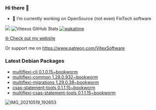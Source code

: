 ### Hi there 👋

- 🔭 I’m currently working on OpenSource  (not even) FinTech software

![](https://komarev.com/ghpvc/?username=Vitexus)
![Vitexus GitHub Stats](https://github-readme-stats.vercel.app/api?username=Vitexus&show_icons=true)
[![wakatime](https://wakatime.com/badge/user/5abba9ca-813e-43ac-9b5f-b1cfdf3dc1c7.svg)](https://wakatime.com/@5abba9ca-813e-43ac-9b5f-b1cfdf3dc1c7)

<p><a href="https://vitexsoftware.cz">🌐 Check out my website</a></p>

Or support me on https://www.patreon.com/VitexSoftware

### Latest Debian Packages
<!-- DEBIAN-PACKAGES-LIST:START -->
- [multiflexi-cli 0.1.0.15~bookworm](https://repo.vitexsoftware.com/package.php?package=multiflexi-cli)
- [multiflexi-common 1.28.0.932~bookworm](https://repo.vitexsoftware.com/package.php?package=multiflexi-common)
- [multiflexi-migrations 1.29.0.38~bookworm](https://repo.vitexsoftware.com/package.php?package=multiflexi-migrations)
- [csas-statement-tools 0.1.1.15~bookworm](https://repo.vitexsoftware.com/package.php?package=csas-statement-tools)
- [multiflexi-csas-statement-tools 0.1.1.15~bookworm](https://repo.vitexsoftware.com/package.php?package=multiflexi-csas-statement-tools)
<!-- DEBIAN-PACKAGES-LIST:END -->

![IMG_20210519_192653](https://user-images.githubusercontent.com/2621130/120022731-1bd48900-bfed-11eb-90f9-4f88f560b8b7.jpg)

<!--
**Vitexus/Vitexus** is a ✨ _special_ ✨ repository because its `README.md` (this file) appears on your GitHub profile.

Here are some ideas to get you started:

- 🌱 I’m currently learning ...
- 👯 I’m looking to collaborate on ...
- 🤔 I’m looking for help with ...
- 💬 Ask me about ...
- 📫 How to reach me: ...
- 😄 Pronouns: ...
- ⚡ Fun fact: ...
-->


